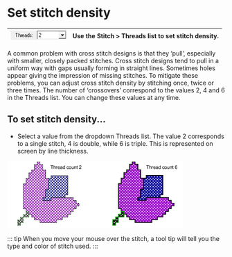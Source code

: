 # Set stitch density

| ![CrossStitchThreads.png](assets/CrossStitchThreads.png) | Use the Stitch > Threads list to set stitch density. |
| -------------------------------------------------------- | ---------------------------------------------------- |

A common problem with cross stitch designs is that they ‘pull’, especially with smaller, closely packed stitches. Cross stitch designs tend to pull in a uniform way with gaps usually forming in straight lines. Sometimes holes appear giving the impression of missing stitches. To mitigate these problems, you can adjust cross stitch density by stitching once, twice or three times. The number of ‘crossovers’ correspond to the values 2, 4 and 6 in the Threads list. You can change these values at any time.

## To set stitch density...

- Select a value from the dropdown Threads list. The value 2 corresponds to a single stitch, 4 is double, while 6 is triple. This is represented on screen by line thickness.

![cross-stitch_digitizing00013.png](assets/cross-stitch_digitizing00013.png)

::: tip
When you move your mouse over the stitch, a tool tip will tell you the type and color of stitch used.
:::
